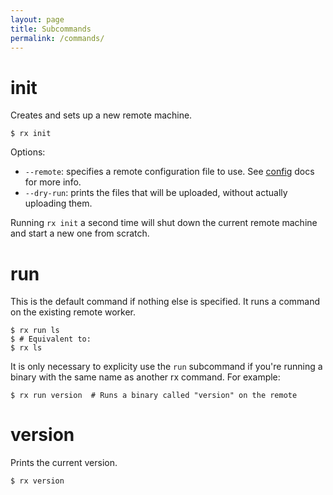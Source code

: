 ```yaml
---
layout: page
title: Subcommands
permalink: /commands/
---
```


# init

Creates and sets up a new remote machine.

    $ rx init

Options:

* `--remote`: specifies a remote configuration file to use. See
  [config](/config) docs for more info.
* `--dry-run`: prints the files that will be uploaded, without actually
  uploading them.

Running `rx init` a second time will shut down the current remote machine and
start a new one from scratch.

# run

This is the default command if nothing else is specified. It runs a command on the existing remote worker.

    $ rx run ls
    $ # Equivalent to:
    $ rx ls

It is only necessary to explicity use the `run` subcommand if you're running
a binary with the same name as another rx command. For example:

    $ rx run version  # Runs a binary called "version" on the remote

# version

Prints the current version.

    $ rx version
